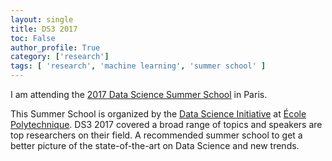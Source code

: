 ```yaml
---
layout: single
title: DS3 2017
toc: False
author_profile: True
category: ['research']
tags: [ 'research', 'machine learning', 'summer school' ]
---
```


I am attending the [2017 Data Science Summer School](http://2017.ds3-datascience-polytechnique.fr/) in Paris.

This Summer School is organized by the [Data Science Initiative](https://portail.polytechnique.edu/datascience/en) at [École Polytechnique](https://www.polytechnique.edu/en). DS3 2017 covered a broad range of topics and speakers are top researchers on their field. A recommended summer school to get a better picture of the state-of-the-art on Data Science and new trends.